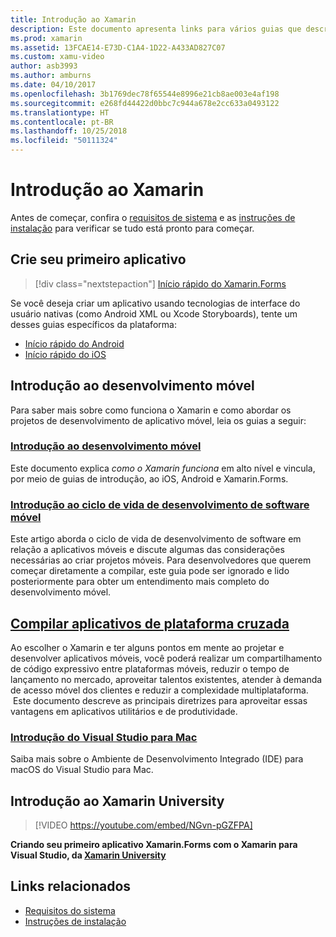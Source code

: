 ```yaml
---
title: Introdução ao Xamarin
description: Este documento apresenta links para vários guias que descrevem como começar no desenvolvimento do Xamarin. O conteúdo vinculado descreve como criar um primeiro aplicativo, fornece uma introdução geral ao desenvolvimento móvel e faz uma breve apresentação sobre treinamento no Xamarin University.
ms.prod: xamarin
ms.assetid: 13FCAE14-E73D-C1A4-1D22-A433AD827C07
ms.custom: xamu-video
author: asb3993
ms.author: amburns
ms.date: 04/10/2017
ms.openlocfilehash: 3b1769dec78f65544e8996e21cb8ae003e4af198
ms.sourcegitcommit: e268fd44422d0bbc7c944a678e2cc633a0493122
ms.translationtype: HT
ms.contentlocale: pt-BR
ms.lasthandoff: 10/25/2018
ms.locfileid: "50111324"
---
```

# <a name="get-started-with-xamarin"></a>Introdução ao Xamarin

Antes de começar, confira o [requisitos de sistema](requirements.md) e as [instruções de instalação](installation/index.md) para verificar se tudo está pronto para começar.

## <a name="build-your-first-app"></a>Crie seu primeiro aplicativo

> [!div class="nextstepaction"]
> [Início rápido do Xamarin.Forms](~/xamarin-forms/get-started/hello-xamarin-forms/quickstart.md)

Se você deseja criar um aplicativo usando tecnologias de interface do usuário nativas (como Android XML ou Xcode Storyboards), tente um desses guias específicos da plataforma:

- [Início rápido do Android](~/android/get-started/hello-android/hello-android-quickstart.md)
- [Início rápido do iOS](~/ios/get-started/hello-ios/hello-ios-quickstart.md)

## <a name="getting-started-with-mobile-development"></a>Introdução ao desenvolvimento móvel

Para saber mais sobre como funciona o Xamarin e como abordar os projetos de desenvolvimento de aplicativo móvel, leia os guias a seguir:

### <a name="introduction-to-mobile-developmentcross-platformget-startedintroduction-to-mobile-developmentmd"></a>[Introdução ao desenvolvimento móvel](~/cross-platform/get-started/introduction-to-mobile-development.md)

Este documento explica *como o Xamarin funciona* em alto nível e vincula, por meio de guias de introdução, ao iOS, Android e Xamarin.Forms.

### <a name="introduction-to-the-mobile-software-development-lifecyclecross-platformget-startedintroduction-to-mobile-sdlcmd"></a>[Introdução ao ciclo de vida de desenvolvimento de software móvel](~/cross-platform/get-started/introduction-to-mobile-sdlc.md)

Este artigo aborda o ciclo de vida de desenvolvimento de software em relação a aplicativos móveis e discute algumas das considerações necessárias ao criar projetos móveis. Para desenvolvedores que querem começar diretamente a compilar, este guia pode ser ignorado e lido posteriormente para obter um entendimento mais completo do desenvolvimento móvel.

## <a name="building-cross-platform-applicationscross-platformapp-fundamentalsbuilding-cross-platform-applicationsindexmd"></a>[Compilar aplicativos de plataforma cruzada](~/cross-platform/app-fundamentals/building-cross-platform-applications/index.md)

Ao escolher o Xamarin e ter alguns pontos em mente ao projetar e desenvolver aplicativos móveis, você poderá realizar um compartilhamento de código expressivo entre plataformas móveis, reduzir o tempo de lançamento no mercado, aproveitar talentos existentes, atender à demanda de acesso móvel dos clientes e reduzir a complexidade multiplataforma. &nbsp;Este documento descreve as principais diretrizes para aproveitar essas vantagens em aplicativos utilitários e de produtividade.

### <a name="introducing-visual-studio-for-machttpsdocsmicrosoftcomvisualstudiomac"></a>[Introdução do Visual Studio para Mac](https://docs.microsoft.com/visualstudio/mac/)

Saiba mais sobre o Ambiente de Desenvolvimento Integrado (IDE) para macOS do Visual Studio para Mac.

## <a name="get-started-with-xamarin-university"></a>Introdução ao Xamarin University

> [!VIDEO https://youtube.com/embed/NGvn-pGZFPA]

**Criando seu primeiro aplicativo Xamarin.Forms com o Xamarin para Visual Studio, da [Xamarin University](https://university.xamarin.com)**

## <a name="related-links"></a>Links relacionados

- [Requisitos do sistema](requirements.md)
- [Instruções de instalação](~/cross-platform/get-started/installation/index.md)
